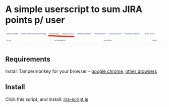 # A simple userscript to sum JIRA points p/ user


<p align="center">
  <img src="https://github.com/mariogarridopt/jira-score-points-script/blob/master/screenshot_demo.jpg?raw=true" />
</p>


## Requirements

Install Tampermonkey for your browser - [google chrome](https://chrome.google.com/webstore/detail/tampermonkey/dhdgffkkebhmkfjojejmpbldmpobfkfo?hl=en), [other browsers](https://www.tampermonkey.net/?ext=dhdg&browser=chrome)


## Install

Click this script, and install: [jira-script.js](https://github.com/mariogarridopt/jira-score-points-script/raw/master/jira.user.js)
